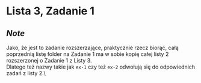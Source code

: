 # Lista 3, Zadanie 1

## *Note*

Jako, że jest to zadanie rozszerzające, praktycznie rzecz biorąc, całą poprzednią listę folder na Zadanie 1 ma w sobie kopię całej listy 2 rozszerzonej o Zadanie 1 z Listy 3.\
Dlatego też nazwy takie jak `ex-1` czy też `ex-2` odwołują się do odpowiednich zadań z listy 2.\


